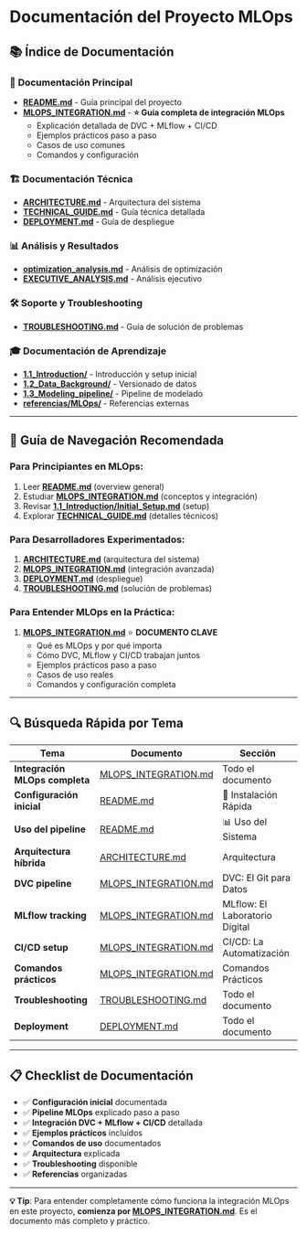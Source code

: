 # Documentación del Proyecto MLOps

## 📚 Índice de Documentación

### 🚀 **Documentación Principal**

- **[README.md](../README.md)** - Guía principal del proyecto
- **[MLOPS_INTEGRATION.md](MLOPS_INTEGRATION.md)** - **⭐ Guía completa de integración MLOps**
  - Explicación detallada de DVC + MLflow + CI/CD
  - Ejemplos prácticos paso a paso
  - Casos de uso comunes
  - Comandos y configuración

### 🏗️ **Documentación Técnica**

- **[ARCHITECTURE.md](ARCHITECTURE.md)** - Arquitectura del sistema
- **[TECHNICAL_GUIDE.md](TECHNICAL_GUIDE.md)** - Guía técnica detallada
- **[DEPLOYMENT.md](DEPLOYMENT.md)** - Guía de despliegue

### 📊 **Análisis y Resultados**

- **[optimization_analysis.md](optimization_analysis.md)** - Análisis de optimización
- **[EXECUTIVE_ANALYSIS.md](../reports/EXECUTIVE_ANALYSIS.md)** - Análisis ejecutivo

### 🛠️ **Soporte y Troubleshooting**

- **[TROUBLESHOOTING.md](TROUBLESHOOTING.md)** - Guía de solución de problemas

### 🎓 **Documentación de Aprendizaje**

- **[1.1_Introduction/](1.1_Introduction/)** - Introducción y setup inicial
- **[1.2_Data_Background/](1.2_Data_Background/)** - Versionado de datos
- **[1.3_Modeling_pipeline/](1.3_Modeling_pipeline/)** - Pipeline de modelado
- **[referencias/MLOps/](referencias/MLOps/)** - Referencias externas

---

## 🎯 **Guía de Navegación Recomendada**

### Para **Principiantes en MLOps**:

1. Leer **[README.md](../README.md)** (overview general)
2. Estudiar **[MLOPS_INTEGRATION.md](MLOPS_INTEGRATION.md)** (conceptos y integración)
3. Revisar **[1.1_Introduction/Initial_Setup.md](1.1_Introduction/Initial_Setup.md)** (setup)
4. Explorar **[TECHNICAL_GUIDE.md](TECHNICAL_GUIDE.md)** (detalles técnicos)

### Para **Desarrolladores Experimentados**:

1. **[ARCHITECTURE.md](ARCHITECTURE.md)** (arquitectura del sistema)
2. **[MLOPS_INTEGRATION.md](MLOPS_INTEGRATION.md)** (integración avanzada)
3. **[DEPLOYMENT.md](DEPLOYMENT.md)** (despliegue)
4. **[TROUBLESHOOTING.md](TROUBLESHOOTING.md)** (solución de problemas)

### Para **Entender MLOps en la Práctica**:

1. **[MLOPS_INTEGRATION.md](MLOPS_INTEGRATION.md)** ⭐ **DOCUMENTO CLAVE**
   - Qué es MLOps y por qué importa
   - Cómo DVC, MLflow y CI/CD trabajan juntos
   - Ejemplos prácticos paso a paso
   - Casos de uso reales
   - Comandos y configuración completa

---

## 🔍 **Búsqueda Rápida por Tema**

| Tema                           | Documento                                    | Sección                        |
| ------------------------------ | -------------------------------------------- | ------------------------------ |
| **Integración MLOps completa** | [MLOPS_INTEGRATION.md](MLOPS_INTEGRATION.md) | Todo el documento              |
| **Configuración inicial**      | [README.md](../README.md)                    | 🚀 Instalación Rápida          |
| **Uso del pipeline**           | [README.md](../README.md)                    | 📊 Uso del Sistema             |
| **Arquitectura híbrida**       | [ARCHITECTURE.md](ARCHITECTURE.md)           | Arquitectura                   |
| **DVC pipeline**               | [MLOPS_INTEGRATION.md](MLOPS_INTEGRATION.md) | DVC: El Git para Datos         |
| **MLflow tracking**            | [MLOPS_INTEGRATION.md](MLOPS_INTEGRATION.md) | MLflow: El Laboratorio Digital |
| **CI/CD setup**                | [MLOPS_INTEGRATION.md](MLOPS_INTEGRATION.md) | CI/CD: La Automatización       |
| **Comandos prácticos**         | [MLOPS_INTEGRATION.md](MLOPS_INTEGRATION.md) | Comandos Prácticos             |
| **Troubleshooting**            | [TROUBLESHOOTING.md](TROUBLESHOOTING.md)     | Todo el documento              |
| **Deployment**                 | [DEPLOYMENT.md](DEPLOYMENT.md)               | Todo el documento              |

---

## 📋 **Checklist de Documentación**

- ✅ **Configuración inicial** documentada
- ✅ **Pipeline MLOps** explicado paso a paso
- ✅ **Integración DVC + MLflow + CI/CD** detallada
- ✅ **Ejemplos prácticos** incluidos
- ✅ **Comandos de uso** documentados
- ✅ **Arquitectura** explicada
- ✅ **Troubleshooting** disponible
- ✅ **Referencias** organizadas

---

**💡 Tip**: Para entender completamente cómo funciona la integración MLOps en este proyecto, **comienza por [MLOPS_INTEGRATION.md](MLOPS_INTEGRATION.md)**. Es el documento más completo y práctico.
